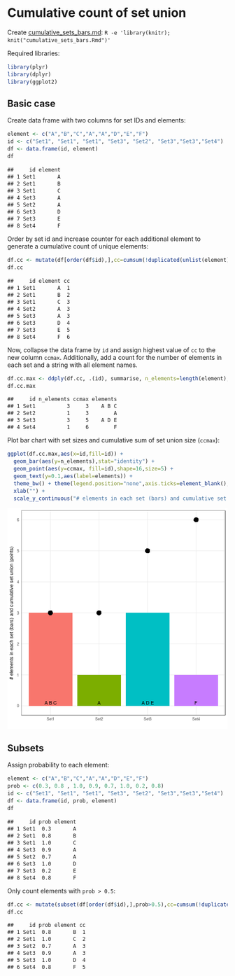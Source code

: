 # Cumulative count of set union

Create [cumulative_sets_bars.md](cumulative_sets_bars.md): `R -e 'library(knitr); knit("cumulative_sets_bars.Rmd")'`

Required libraries:

```r
library(plyr)
library(dplyr)
library(ggplot2)
```

## Basic case

Create data frame with two columns for set IDs and elements:


```r
element <- c("A","B","C","A","A","D","E","F")
id <- c("Set1", "Set1", "Set1", "Set3", "Set2", "Set3","Set3","Set4")
df <- data.frame(id, element)
df
```

```
##     id element
## 1 Set1       A
## 2 Set1       B
## 3 Set1       C
## 4 Set3       A
## 5 Set2       A
## 6 Set3       D
## 7 Set3       E
## 8 Set4       F
```

Order by set id and increase counter for each additional element to generate a cumulative count of unique elements:


```r
df.cc <- mutate(df[order(df$id),],cc=cumsum(!duplicated(unlist(element))))
df.cc
```

```
##     id element cc
## 1 Set1       A  1
## 2 Set1       B  2
## 3 Set1       C  3
## 4 Set2       A  3
## 5 Set3       A  3
## 6 Set3       D  4
## 7 Set3       E  5
## 8 Set4       F  6
```

Now, collapse the data frame by `id` and assign highest value of `cc` to the new column `ccmax`.
Additionally, add a count for the number of elements in each set and a string with all element names.


```r
df.cc.max <- ddply(df.cc, .(id), summarise, n_elements=length(element), ccmax=max(cc), elements=paste(element,collapse=" "))
df.cc.max
```

```
##     id n_elements ccmax elements
## 1 Set1          3     3    A B C
## 2 Set2          1     3        A
## 3 Set3          3     5    A D E
## 4 Set4          1     6        F
```

Plot bar chart with set sizes and cumulative sum of set union size (`ccmax`):

```r
ggplot(df.cc.max,aes(x=id,fill=id)) +
  geom_bar(aes(y=n_elements),stat="identity") +
  geom_point(aes(y=ccmax, fill=id),shape=16,size=5) +
  geom_text(y=0.1,aes(label=elements)) +
  theme_bw() + theme(legend.position="none",axis.ticks=element_blank(),panel.grid.minor.y=element_blank()) +
  xlab("") +
  scale_y_continuous("# elements in each set (bars) and cumulative set union (points)",breaks=seq(0,6,1),labels=(seq(0,6,1)))
```

![plot of chunk cumulative_sets_bars](figure/cumulative_sets_bars-1.png)

## Subsets
Assign probability to each element:

```r
element <- c("A","B","C","A","A","D","E","F")
prob <- c(0.3, 0.8 , 1.0, 0.9, 0.7, 1.0, 0.2, 0.8)
id <- c("Set1", "Set1", "Set1", "Set3", "Set2", "Set3","Set3","Set4")
df <- data.frame(id, prob, element)
df
```

```
##     id prob element
## 1 Set1  0.3       A
## 2 Set1  0.8       B
## 3 Set1  1.0       C
## 4 Set3  0.9       A
## 5 Set2  0.7       A
## 6 Set3  1.0       D
## 7 Set3  0.2       E
## 8 Set4  0.8       F
```
Only count elements with `prob > 0.5`:


```r
df.cc <- mutate(subset(df[order(df$id),],prob>0.5),cc=cumsum(!duplicated(unlist(element))))
df.cc
```

```
##     id prob element cc
## 1 Set1  0.8       B  1
## 2 Set1  1.0       C  2
## 3 Set2  0.7       A  3
## 4 Set3  0.9       A  3
## 5 Set3  1.0       D  4
## 6 Set4  0.8       F  5
```

